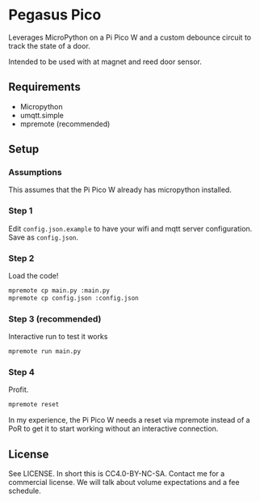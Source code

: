Pegasus Pico
==============

Leverages MicroPython on a Pi Pico W and a custom debounce circuit to
track the state of a door.

Intended to be used with at magnet and reed door sensor.

Requirements
------------

- Micropython
- umqtt.simple
- mpremote (recommended)

Setup
------

### Assumptions
This assumes that the Pi Pico W already has micropython installed.

### Step 1
Edit `config.json.example` to have your wifi and mqtt server configuration.
Save as `config.json`.

### Step 2
Load the code!

```bash
mpremote cp main.py :main.py
mpremote cp config.json :config.json
```

### Step 3 (recommended)
Interactive run to test it works

```bash
mpremote run main.py
```

### Step 4
Profit.

```bash
mpremote reset
```

In my experience, the Pi Pico W needs a reset via mpremote instead of a PoR to
get it to start working without an interactive connection.

License
-------

See LICENSE. In short this is CC4.0-BY-NC-SA. Contact me for
a commercial license. We will talk about volume expectations
and a fee schedule.
